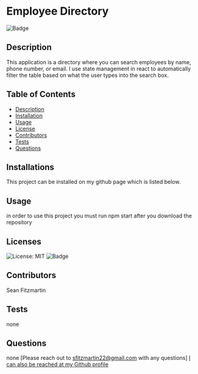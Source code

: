 
  # Employee Directory       

  ![Badge](https://img.shields.io/badge/License-MIT-yellow.svg)

  ## Description
  This application is a directory where you can search employees by name, phone number, or email.  I use state management in react to automatically filter the table based on what the user types into the search box.
 
  ## Table of Contents
  - [Description](#description)
  - [Installation](#installations)
  - [Usage](#usage)
  - [License](#licenses)
  - [Contributors](#contributors)
  - [Tests](#tests)
  - [Questions](#questions)

  ## Installations
  This project can be installed on my github page which is listed below.

  ## Usage
  in order to use this project you must run npm start after you download the repository

  ## Licenses  
  ![License: MIT](https://opensource.org/licenses/MIT)
  ![Badge](https://img.shields.io/badge/License-MIT-yellow.svg)



  ## Contributors
  Sean Fitzmartin

  ## Tests
  none

  ## Questions 
  none
  [Please reach out to sfitzmartin22@gmail.com with any questions]
  [I can also be reached at my Github profile](https://github.com/sfitzmartin22)

